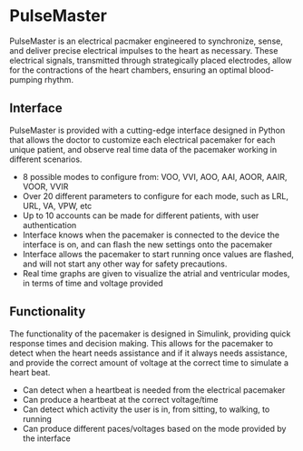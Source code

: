 # PulseMaster

PulseMaster is an electrical pacmaker engineered to synchronize, sense, and deliver precise electrical impulses to the heart as necessary. These electrical signals, transmitted through strategically placed 
electrodes, allow for the contractions of the heart chambers, ensuring an optimal blood-pumping rhythm. 

## Interface

PulseMaster is provided with a cutting-edge interface designed in Python that allows the doctor to customize each electrical pacemaker for each unique patient, and observe real time data of the pacemaker working in different scenarios.
- 8 possible modes to configure from: VOO, VVI, AOO, AAI, AOOR, AAIR, VOOR, VVIR
- Over 20 different parameters to configure for each mode, such as LRL, URL, VA, VPW, etc
- Up to 10 accounts can be made for different patients, with user authentication
- Interface knows when the pacemaker is connected to the device the interface is on, and can flash the new settings onto the pacemaker
- Interface allows the pacemaker to start running once values are flashed, and will not start any other way for safety precautions.
- Real time graphs are given to visualize the atrial and ventricular modes, in terms of time and voltage provided

## Functionality

The functionality of the pacemaker is designed in Simulink, providing quick response times and decision making. This allows for the pacemaker to detect when the heart needs assistance and if it always needs assistance, and provide the
correct amount of voltage at the correct time to simulate a heart beat.
- Can detect when a heartbeat is needed from the electrical pacemaker
- Can produce a heartbeat at the correct voltage/time
- Can detect which activity the user is in, from sitting, to walking, to running
- Can produce different paces/voltages based on the mode provided by the interface
